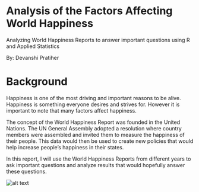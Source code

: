 # Analysis of the Factors Affecting World Happiness
Analyzing World Happiness Reports to answer important questions using R and Applied Statistics

By: Devanshi Pratiher


# Background
Happiness is one of the most driving and important reasons to be alive. Happiness is something everyone desires and strives for. However it is important to note that many factors affect happiness.  

The concept of the World Happiness Report was founded in the United Nations. The UN General Assembly adopted a resolution where country members were assembled and invited them to measure the happiness of their people. This data would then be used to create new policies that would help increase people’s happiness in their states. 

In this report, I will use the World Happiness Reports from different years to ask important questions and analyze results that would hopefully answer these questions.

![alt text](https://github.com/[username]/[reponame]/blob/[branch]/image.jpg?raw=true)


